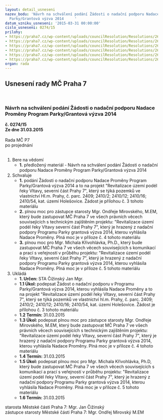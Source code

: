 ```yaml
---
layout: detail_usneseni
nazev_bodu: 'Návrh na schválení podání Žádosti o nadační podporu Nadace Proměny Program
  Parky/Grantová výzva 2014     '
datum_vzniku_usneseni: '2015-03-31 00:00:00'
cislo_usneseni: 0274/15
prilohy:
- https://praha7.cz/wp-content/uploads/councilResolution/Resolutions/26574/17-15-d%c5%afvodov%c3%a1__%c5%be%c3%a1dost_nadace_partnerstv%c3%ad.doc
- https://praha7.cz/wp-content/uploads/councilResolution/Resolutions/26574/17-15-nadace_prom%c4%9bny_parky.doc
- https://praha7.cz/wp-content/uploads/councilResolution/Resolutions/26574/17-15-gv_2014_parky_zadost.doc
- https://praha7.cz/wp-content/uploads/councilResolution/Resolutions/26574/17-15-pln%c3%a1__moc_omirovsk%c3%bd.doc
- https://praha7.cz/wp-content/uploads/councilResolution/Resolutions/26574/17-15-pln%c3%a1__moc_mk%c5%99ivohl%c3%a1vek.doc
- https://praha7.cz/wp-content/uploads/councilResolution/Resolutions/26574/17-15-smlouvabudouc%c3%ad_nadace_partnerstv%c3%ad.doc
organ: rada
---
```

<div id="ucUsn_pList" class="usn">
	<span><h2>Usnesení rady MČ Praha 7 </h2>
<br></span><div class="standBody">
<span><h3>Návrh na schválení podání Žádosti o nadační podporu Nadace Proměny Program Parky/Grantová výzva 2014     </h3></span><div class="center">
		<strong>č. 0274/15</strong><br>
	</div>
<div class="center">
		<strong>Ze dne 31.03.2015</strong><br><br>
	</div>Rada MČ P7<br> po projednání<br><br><ol>
<li>Bere na vědomí<ul><li>
<strong>1.</strong> předložený materiál - Návrh na schválení podání Žádosti o nadační podporu Nadace Proměny Program Parky/Grantová výzva 2014     </li></ul>
</li>
<li>Schvaluje<ul>
<li>
<strong>1.</strong> podání Žádosti o nadační podporu Nadace Proměny Program Parky/Grantová výzva 2014  a to na projekt "Revitalizace území podél řeky Vltavy, severní část Prahy 7", který se týká pozemků ve vlastnictví Hl.m. Prahy, č. parc. 2409; 2410/2; 2410/12; 2410/16; 2410/54, kat. území Holešovice. Žádost je přílohou č. 3 tohoto materiálu  </li>
<li>
<strong>2.</strong> plnou moc pro zástupce starosty Mgr. Ondřeje Mirovského, M.EM, který bude zastupovat MČ Praha 7 ve všech právních věcech souvisejících s technickým zajištěním projektu: "Revitalizace území podél řeky Vltavy severní část Prahy 7", který je hrazený z nadační podpory  Programu Parky  grantová výzva 2014, kterou vyhlásila Nadace Proměny. Plná moc je  v příloze č. 4 tohoto materiálu</li>
<li>
<strong>3.</strong> plnou moc pro Mgr. Michala Křivohlávka, Ph.D., který bude zastupovat MČ Praha 7 ve všech věcech souvisejících s komunikací a prací s veřejností v průběhu projektu: "Revitalizace území podél řeky Vltavy, severní část Prahy 7", který je hrazený z nadační podpory  Programu Parky  grantová výzva 2014, kterou vyhlásila Nadace Proměny. Plná moc je v příloze č. 5 tohoto materiálu</li>
</ul>
</li>
<li>Ukládá<ul>
<li>
<strong>1. Určen: </strong>STA Čižinský Jan Mgr.</li>
<li>
<strong>1.1 Úkol: </strong>podepsat Žádost o nadační podporu v Programu Parky/Grantová výzva 2014, kterou vyhlásila Nadace Proměny a to na projekt "Revitalizace území podél řeky Vltavy, severní část Prahy 7", který se týká pozemků ve vlastnictví hl.m. Prahy, č. parc. 2409; 2410/2; 2410/12; 2410/16; 2410/54, kat. území Holešovice. Žádost je přílohou č. 3 tohoto materiálu   </li>
<li>
<strong>1.2 Termín: </strong>31.03.2015</li>
<li>
<strong>1.3 Úkol: </strong>podepsat plnou moc pro zástupce starosty Mgr. Ondřeje Mirovského, M.EM, který bude zastupovat MČ Praha 7 ve všech právních věcech souvisejících s technickým zajištěním projektu: "Revitalizace území podél řeky Vltavy, severní část Prahy 7", který je hrazený z nadační podpory  Programu Parky  grantová výzva 2014, kterou vyhlásila Nadace Proměny. Plná moc je  v příloze č. 4 tohoto materiálu </li>
<li>
<strong>1.4 Termín: </strong>31.03.2015</li>
<li>
<strong>1.5 Úkol: </strong>podepsat plnou moc pro Mgr. Michala Křivohlávka, Ph.D, který bude zastupovat MČ Praha 7 ve všech věcech souvisejících s  komunikací a prací s veřejností v průběhu projektu:  "Revitalizace území podél řeky Vltavy, severní část Prahy 7", který je hrazený z nadační podpory  Programu Parky  grantová výzva 2014, kterou vyhlásila Nadace Proměny. Plná moc je v příloze č. 5 tohoto materiálu</li>
<li>
<strong>1.6 Termín: </strong>31.03.2015</li>
</ul>
</li>
</ol>starosta Městské části Praha 7: Mgr. Jan Čižinský<br>zástupce starosty Městské části Praha 7: Mgr. Ondřej Mirovský M.EM 
</div>
</div>